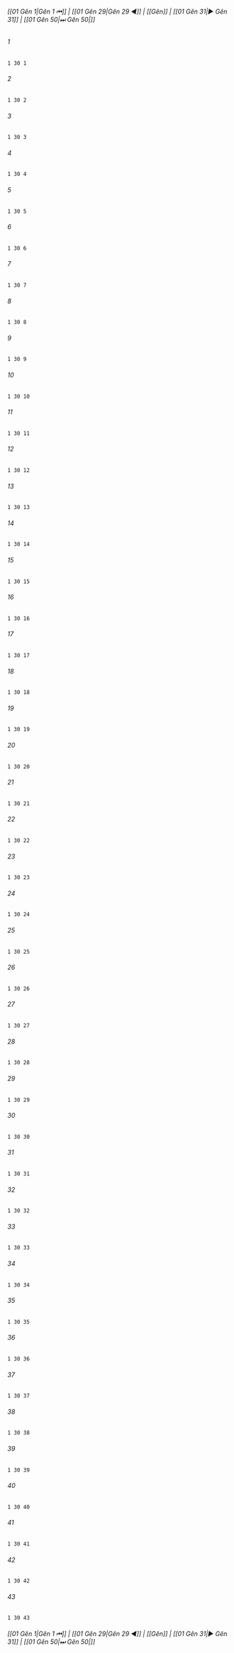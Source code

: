 
###### [[01 Gên 1|Gên 1 ⏮]] | [[01 Gên 29|Gên 29 ◀]] | [[Gên]] | [[01 Gên 31|▶ Gên 31]] | [[01 Gên 50|⏭ Gên 50|]]

###### 1
``` verse
1 30 1 
```
###### 2
``` verse
1 30 2 
```
###### 3
``` verse
1 30 3 
```
###### 4
``` verse
1 30 4 
```
###### 5
``` verse
1 30 5 
```
###### 6
``` verse
1 30 6 
```
###### 7
``` verse
1 30 7 
```
###### 8
``` verse
1 30 8 
```
###### 9
``` verse
1 30 9 
```
###### 10
``` verse
1 30 10 
```
###### 11
``` verse
1 30 11 
```
###### 12
``` verse
1 30 12 
```
###### 13
``` verse
1 30 13 
```
###### 14
``` verse
1 30 14 
```
###### 15
``` verse
1 30 15 
```
###### 16
``` verse
1 30 16 
```
###### 17
``` verse
1 30 17 
```
###### 18
``` verse
1 30 18 
```
###### 19
``` verse
1 30 19 
```
###### 20
``` verse
1 30 20 
```
###### 21
``` verse
1 30 21 
```
###### 22
``` verse
1 30 22 
```
###### 23
``` verse
1 30 23 
```
###### 24
``` verse
1 30 24 
```
###### 25
``` verse
1 30 25 
```
###### 26
``` verse
1 30 26 
```
###### 27
``` verse
1 30 27 
```
###### 28
``` verse
1 30 28 
```
###### 29
``` verse
1 30 29 
```
###### 30
``` verse
1 30 30 
```
###### 31
``` verse
1 30 31 
```
###### 32
``` verse
1 30 32 
```
###### 33
``` verse
1 30 33 
```
###### 34
``` verse
1 30 34 
```
###### 35
``` verse
1 30 35 
```
###### 36
``` verse
1 30 36 
```
###### 37
``` verse
1 30 37 
```
###### 38
``` verse
1 30 38 
```
###### 39
``` verse
1 30 39 
```
###### 40
``` verse
1 30 40 
```
###### 41
``` verse
1 30 41 
```
###### 42
``` verse
1 30 42 
```
###### 43
``` verse
1 30 43 
```

###### [[01 Gên 1|Gên 1 ⏮]] | [[01 Gên 29|Gên 29 ◀]] | [[Gên]] | [[01 Gên 31|▶ Gên 31]] | [[01 Gên 50|⏭ Gên 50|]]

